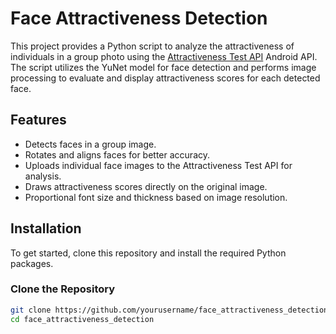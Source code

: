 # Face Attractiveness Detection

This project provides a Python script to analyze the attractiveness of individuals in a group photo using the [Attractiveness Test API](https://attractivenesstest.com/) Android API. The script utilizes the YuNet model for face detection and performs image processing to evaluate and display attractiveness scores for each detected face.

## Features

- Detects faces in a group image.
- Rotates and aligns faces for better accuracy.
- Uploads individual face images to the Attractiveness Test API for analysis.
- Draws attractiveness scores directly on the original image.
- Proportional font size and thickness based on image resolution.

## Installation

To get started, clone this repository and install the required Python packages.

### Clone the Repository

```bash
git clone https://github.com/yourusername/face_attractiveness_detection.git
cd face_attractiveness_detection
